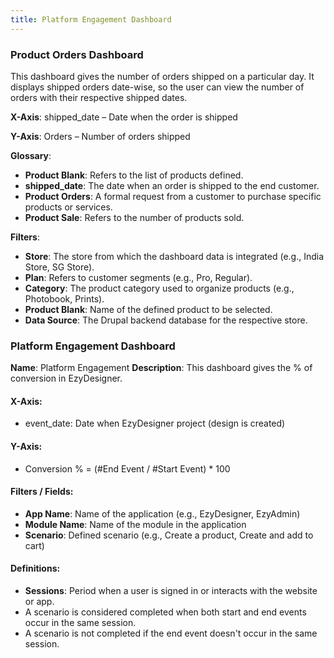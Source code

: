 ```yaml
---
title: Platform Engagement Dashboard
---
```

### **Product Orders Dashboard**

This dashboard gives the number of orders shipped on a particular day. It displays shipped orders date-wise, so the user can view the number of orders with their respective shipped dates.

**X-Axis**:
 shipped_date – Date when the order is shipped

**Y-Axis**:
 Orders – Number of orders shipped

**Glossary**:

* **Product Blank**: Refers to the list of products defined.
* **shipped_date**: The date when an order is shipped to the end customer.
* **Product Orders**: A formal request from a customer to purchase specific products or services.
* **Product Sale**: Refers to the number of products sold.

**Filters**:

* **Store**: The store from which the dashboard data is integrated (e.g., India Store, SG Store).
* **Plan**: Refers to customer segments (e.g., Pro, Regular).
* **Category**: The product category used to organize products (e.g., Photobook, Prints).
* **Product Blank**: Name of the defined product to be selected.
* **Data Source**: The Drupal backend database for the respective store.

### **Platform Engagement Dashboard**

**Name**: Platform Engagement
 **Description**: This dashboard gives the % of conversion in EzyDesigner.

#### **X-Axis:**

* event_date: Date when EzyDesigner project (design is created)

#### **Y-Axis:**

* Conversion % = (#End Event / #Start Event) * 100

#### **Filters / Fields:**

* **App Name**: Name of the application (e.g., EzyDesigner, EzyAdmin)
* **Module Name**: Name of the module in the application
* **Scenario**: Defined scenario (e.g., Create a product, Create and add to cart)

#### **Definitions:**

* **Sessions**: Period when a user is signed in or interacts with the website or app.
* A scenario is considered completed when both start and end events occur in the same session.
* A scenario is not completed if the end event doesn't occur in the same session.
